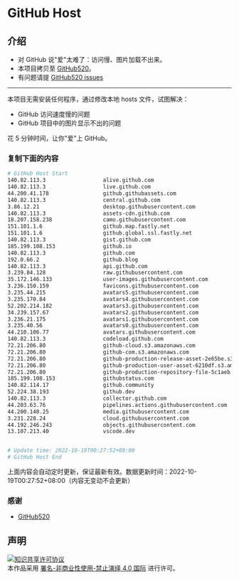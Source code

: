 # GitHub Host
## 介绍
- 对 GitHub 说"爱"太难了：访问慢、图片加载不出来。
- 本项目拷贝至 [GitHub520](https://github.com/521xueweihan/GitHub520)。
- 有问题请提 [GitHub520 issues](https://github.com/521xueweihan/GitHub520/issues/new)

---

本项目无需安装任何程序，通过修改本地 hosts 文件，试图解决：
- GitHub 访问速度慢的问题
- GitHub 项目中的图片显示不出的问题

花 5 分钟时间，让你"爱"上 GitHub。

### 复制下面的内容
```bash
# GitHub Host Start
140.82.113.3                  alive.github.com
140.82.113.3                  live.github.com
44.200.41.178                 github.githubassets.com
140.82.113.3                  central.github.com
3.86.12.21                    desktop.githubusercontent.com
140.82.113.3                  assets-cdn.github.com
18.207.158.238                camo.githubusercontent.com
151.101.1.6                   github.map.fastly.net
151.101.1.6                   github.global.ssl.fastly.net
140.82.113.3                  gist.github.com
185.199.108.153               github.io
140.82.113.3                  github.com
192.0.66.2                    github.blog
140.82.113.3                  api.github.com
3.239.84.128                  raw.githubusercontent.com
35.172.146.133                user-images.githubusercontent.com
3.236.150.159                 favicons.githubusercontent.com
3.235.44.215                  avatars5.githubusercontent.com
3.235.170.84                  avatars4.githubusercontent.com
52.202.214.182                avatars3.githubusercontent.com
34.239.157.67                 avatars2.githubusercontent.com
3.236.21.175                  avatars1.githubusercontent.com
3.235.40.56                   avatars0.githubusercontent.com
44.210.106.77                 avatars.githubusercontent.com
140.82.113.3                  codeload.github.com
72.21.206.80                  github-cloud.s3.amazonaws.com
72.21.206.80                  github-com.s3.amazonaws.com
72.21.206.80                  github-production-release-asset-2e65be.s3.amazonaws.com
72.21.206.80                  github-production-user-asset-6210df.s3.amazonaws.com
72.21.206.80                  github-production-repository-file-5c1aeb.s3.amazonaws.com
185.199.108.153               githubstatus.com
140.82.114.17                 github.community
52.224.38.193                 github.dev
140.82.113.3                  collector.github.com
44.203.63.76                  pipelines.actions.githubusercontent.com
44.200.140.25                 media.githubusercontent.com
3.231.228.24                  cloud.githubusercontent.com
44.192.246.243                objects.githubusercontent.com
13.107.213.40                 vscode.dev


# Update time: 2022-10-19T00:27:52+08:00
# GitHub Host End

```
上面内容会自动定时更新，保证最新有效。数据更新时间：2022-10-19T00:27:52+08:00（内容无变动不会更新）

### 感谢

- [GitHub520](https://github.com/521xueweihan/GitHub520)

## 声明
<a rel="license" href="https://creativecommons.org/licenses/by-nc-nd/4.0/deed.zh"><img alt="知识共享许可协议" style="border-width: 0" src="https://licensebuttons.net/l/by-nc-nd/4.0/88x31.png"></a><br>本作品采用 <a rel="license" href="https://creativecommons.org/licenses/by-nc-nd/4.0/deed.zh">署名-非商业性使用-禁止演绎 4.0 国际</a> 进行许可。